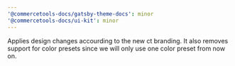 ```yaml
---
'@commercetools-docs/gatsby-theme-docs': minor
'@commercetools-docs/ui-kit': minor
---
```


Applies design changes accourding to the new ct branding. It also removes support for color presets since we will only use one color preset from now on.
